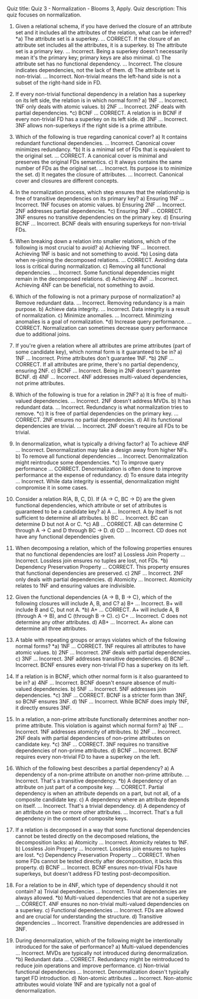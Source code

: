 Quiz title: Quiz 3 - Normalization - Blooms 3, Apply.
Quiz description: This quiz focuses on normalization.

1. Given a relational schema, if you have derived the closure of an attribute set and it includes all the attributes of the relation, what can be inferred?
*a) The attribute set is a superkey.
... CORRECT. If the closure of an attribute set includes all the attributes, it is a superkey.
b) The attribute set is a primary key.
... Incorrect. Being a superkey doesn't necessarily mean it's the primary key; primary keys are also minimal.
c) The attribute set has no functional dependency.
... Incorrect. The closure indicates dependencies, not the lack of them.
d) The attribute set is non-trivial.
... Incorrect. Non-trivial means the left-hand side is not a subset of the right-hand side in FD.


2. If every non-trivial functional dependency in a relation has a superkey on its left side, the relation is in which normal form?
a) 1NF
... Incorrect. 1NF only deals with atomic values.
b) 2NF
... Incorrect. 2NF deals with partial dependencies.
*c) BCNF
... CORRECT. A relation is in BCNF if every non-trivial FD has a superkey on its left side.
d) 3NF
... Incorrect. 3NF allows non-superkeys if the right side is a prime attribute.


3. Which of the following is true regarding canonical cover?
a) It contains redundant functional dependencies.
... Incorrect. Canonical cover minimizes redundancy.
*b) It is a minimal set of FDs that is equivalent to the original set.
... CORRECT. A canonical cover is minimal and preserves the original FDs semantics.
c) It always contains the same number of FDs as the original set.
... Incorrect. Its purpose is to minimize the set.
d) It negates the closure of attributes.
... Incorrect. Canonical cover and closures are different concepts.



4. In the normalization process, which step ensures that the relationship is free of transitive dependencies on its primary key?
a) Ensuring 1NF
... Incorrect. 1NF focuses on atomic values.
b) Ensuring 2NF
... Incorrect. 2NF addresses partial dependencies.
*c) Ensuring 3NF
... CORRECT. 3NF ensures no transitive dependencies on the primary key.
d) Ensuring BCNF
... Incorrect. BCNF deals with ensuring superkeys for non-trivial FDs.



5. When breaking down a relation into smaller relations, which of the following is most crucial to avoid?
a) Achieving 1NF
... Incorrect. Achieving 1NF is basic and not something to avoid.
*b) Losing data when re-joining the decomposed relations.
... CORRECT. Avoiding data loss is critical during normalization.
c) Removing all functional dependencies.
... Incorrect. Some functional dependencies might remain in the decomposed relations.
d) Achieving 4NF
... Incorrect. Achieving 4NF can be beneficial, not something to avoid.



6. Which of the following is not a primary purpose of normalization?
a) Remove redundant data.
... Incorrect. Removing redundancy is a main purpose.
b) Achieve data integrity.
... Incorrect. Data integrity is a result of normalization.
c) Minimize anomalies.
... Incorrect. Minimizing anomalies is a goal of normalization.
*d) Increase query performance.
... CORRECT. Normalization can sometimes decrease query performance due to additional joins.


8. If you're given a relation where all attributes are prime attributes (part of some candidate key), which normal form is it guaranteed to be in?
a) 1NF
... Incorrect. Prime attributes don't guarantee 1NF.
*b) 2NF
... CORRECT. If all attributes are prime, there's no partial dependency, ensuring 2NF.
c) BCNF
... Incorrect. Being in 2NF doesn't guarantee BCNF.
d) 4NF
... Incorrect. 4NF addresses multi-valued dependencies, not prime attributes.



9. Which of the following is true for a relation in 2NF?
a) It is free of multi-valued dependencies.
... Incorrect. 2NF doesn't address MVDs.
b) It has redundant data.
... Incorrect. Redundancy is what normalization tries to remove.
*c) It is free of partial dependencies on the primary key.
... CORRECT. 2NF ensures no partial dependencies.
d) All its functional dependencies are trivial.
... Incorrect. 2NF doesn't require all FDs to be trivial.



10. In denormalization, what is typically a driving factor?
a) To achieve 4NF
... Incorrect. Denormalization may take a design away from higher NFs.
b) To remove all functional dependencies
... Incorrect. Denormalization might reintroduce some dependencies.
*c) To improve query performance
... CORRECT. Denormalization is often done to improve performance at the expense of redundancy.
d) To ensure data integrity
... Incorrect. While data integrity is essential, denormalization might compromise it in some cases.





11. Consider a relation R(A, B, C, D). If {A -> C, BC -> D} are the given functional dependencies, which attribute or set of attributes is guaranteed to be a candidate key?
a) A
... Incorrect. A by itself is not sufficient to determine all attributes.
b) BC
... Incorrect. BC can determine D but not A or C.
*c) AB
... CORRECT. AB can determine C through A -> C and D through BC -> D.
d) CD
... Incorrect. CD does not have any functional dependencies given.



12. When decomposing a relation, which of the following properties ensures that no functional dependencies are lost?
a) Lossless Join Property
... Incorrect. Lossless join ensures no tuples are lost, not FDs.
*b) Dependency Preservation Property
... CORRECT. This property ensures that functional dependencies are preserved.
c) 2NF
... Incorrect. 2NF only deals with partial dependencies.
d) Atomicity
... Incorrect. Atomicity relates to 1NF and ensuring values are indivisible.



13. Given the functional dependencies {A -> B, B -> C}, which of the following closures will include A, B, and C?
a) B+
... Incorrect. B+ will include B and C, but not A.
*b) A+
... CORRECT. A+ will include A, B (through A -> B), and C (through B -> C).
c) C+
... Incorrect. C does not determine any other attributes.
d) AB+
... Incorrect. A+ alone can determine all three attributes.



14. A table with repeating groups or arrays violates which of the following normal forms?
*a) 1NF
... CORRECT. 1NF requires all attributes to have atomic values.
b) 2NF
... Incorrect. 2NF deals with partial dependencies.
c) 3NF
... Incorrect. 3NF addresses transitive dependencies.
d) BCNF
... Incorrect. BCNF ensures every non-trivial FD has a superkey on its left.



15. If a relation is in BCNF, which other normal form is it also guaranteed to be in?
a) 4NF
... Incorrect. BCNF doesn't ensure absence of multi-valued dependencies.
b) 5NF
... Incorrect. 5NF addresses join dependencies.
*c) 3NF
... CORRECT. BCNF is a stricter form than 3NF, so BCNF ensures 3NF.
d) 1NF
... Incorrect. While BCNF does imply 1NF, it directly ensures 3NF.



16. In a relation, a non-prime attribute functionally determines another non-prime attribute. This violation is against which normal form?
a) 1NF
... Incorrect. 1NF addresses atomicity of attributes.
b) 2NF
... Incorrect. 2NF deals with partial dependencies of non-prime attributes on candidate key.
*c) 3NF
... CORRECT. 3NF requires no transitive dependencies of non-prime attributes.
d) BCNF
... Incorrect. BCNF requires every non-trivial FD to have a superkey on the left.



17. Which of the following best describes a partial dependency?
a) A dependency of a non-prime attribute on another non-prime attribute.
... Incorrect. That's a transitive dependency.
*b) A dependency of an attribute on just part of a composite key.
... CORRECT. Partial dependency is when an attribute depends on a part, but not all, of a composite candidate key.
c) A dependency where an attribute depends on itself.
... Incorrect. That's a trivial dependency.
d) A dependency of an attribute on two or more other attributes.
... Incorrect. That's a full dependency in the context of composite keys.



18. If a relation is decomposed in a way that some functional dependencies cannot be tested directly on the decomposed relations, the decomposition lacks:
a) Atomicity
... Incorrect. Atomicity relates to 1NF.
b) Lossless Join Property
... Incorrect. Lossless join ensures no tuples are lost.
*c) Dependency Preservation Property
... CORRECT. When some FDs cannot be tested directly after decomposition, it lacks this property.
d) BCNF
... Incorrect. BCNF ensures non-trivial FDs have superkeys, but doesn't address FD testing post-decomposition.



19. For a relation to be in 4NF, which type of dependency should it not contain?
a) Trivial dependencies
... Incorrect. Trivial dependencies are always allowed.
*b) Multi-valued dependencies that are not a superkey
... CORRECT. 4NF ensures no non-trivial multi-valued dependencies on a superkey.
c) Functional dependencies
... Incorrect. FDs are allowed and are crucial for understanding the structure.
d) Transitive dependencies
... Incorrect. Transitive dependencies are addressed in 3NF.



20. During denormalization, which of the following might be intentionally introduced for the sake of performance?
a) Multi-valued dependencies
... Incorrect. MVDs are typically not introduced during denormalization.
*b) Redundant data
... CORRECT. Redundancy might be reintroduced to reduce join operations and improve performance.
c) Non-trivial functional dependencies
... Incorrect. Denormalization doesn't typically target FD introduction.
d) Non-atomic attributes
... Incorrect. Non-atomic attributes would violate 1NF and are typically not a goal of denormalization.
